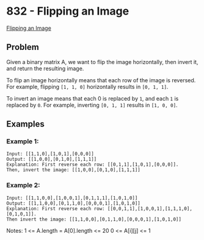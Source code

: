 # 832 - Flipping an Image
[Flipping an Image](https://leetcode.com/problems/flipping-an-image/)

## Problem
Given a binary matrix A, we want to flip the image horizontally, then invert
it, and return the resulting image.

To flip an image horizontally means that each row of the image is reversed.
For example, flipping `[1, 1, 0]` horizontally results in `[0, 1, 1]`.

To invert an image means that each 0 is replaced by `1`, and each `1` is replaced
by `0`. For example, inverting `[0, 1, 1]` results in `[1, 0, 0]`.

## Examples
### Example 1:
    Input: [[1,1,0],[1,0,1],[0,0,0]]
    Output: [[1,0,0],[0,1,0],[1,1,1]]
    Explanation: First reverse each row: [[0,1,1],[1,0,1],[0,0,0]].
    Then, invert the image: [[1,0,0],[0,1,0],[1,1,1]]

### Example 2:
    Input: [[1,1,0,0],[1,0,0,1],[0,1,1,1],[1,0,1,0]]
    Output: [[1,1,0,0],[0,1,1,0],[0,0,0,1],[1,0,1,0]]
    Explanation: First reverse each row: [[0,0,1,1],[1,0,0,1],[1,1,1,0],[0,1,0,1]].
    Then invert the image: [[1,1,0,0],[0,1,1,0],[0,0,0,1],[1,0,1,0]]

Notes:
    1 <= A.length = A[0].length <= 20
    0 <= A[i][j] <= 1


